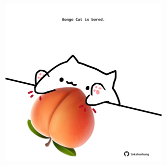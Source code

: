 <!-- built at 27/06/2023, 08:00:46 UTC -->
<p align="center">
  <img width="500" height="500" src="./ReadmeImage.svg">
</p>
